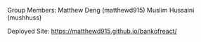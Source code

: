 Group Members:
Matthew Deng (matthewd915)
Muslim Hussaini (mushhuss)

Deployed Site:
https://matthewd915.github.io/bankofreact/